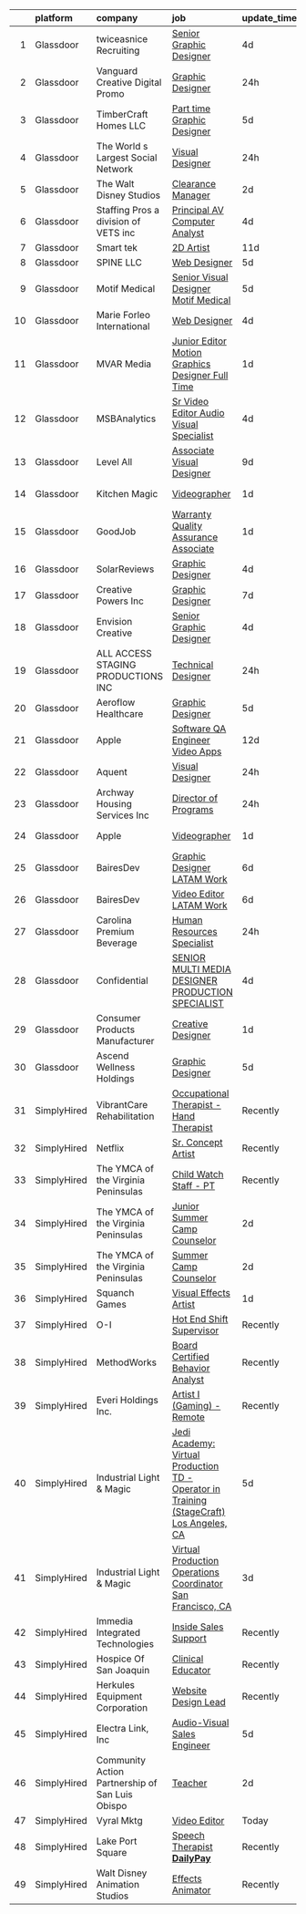 

|    | platform    | company                                         | job                                                                                                                                                                                                                                                                                                                                                                                                                                                                                                                                                                                                                                                                                                                                                                                                                                                                                                                                                                                                                                                                                                                                                                                                                                                                                                                                                 | update_time   | location                 |
|---:|:------------|:------------------------------------------------|:----------------------------------------------------------------------------------------------------------------------------------------------------------------------------------------------------------------------------------------------------------------------------------------------------------------------------------------------------------------------------------------------------------------------------------------------------------------------------------------------------------------------------------------------------------------------------------------------------------------------------------------------------------------------------------------------------------------------------------------------------------------------------------------------------------------------------------------------------------------------------------------------------------------------------------------------------------------------------------------------------------------------------------------------------------------------------------------------------------------------------------------------------------------------------------------------------------------------------------------------------------------------------------------------------------------------------------------------------|:--------------|:-------------------------|
|  1 | Glassdoor   | twiceasnice Recruiting                          | [Senior Graphic Designer](https://www.glassdoor.com/partner/jobListing.htm?pos=125&ao=1110586&s=58&guid=00000181421732d2be1e94587418f8df&src=GD_JOB_AD&t=SR&vt=w&ea=1&cs=1_81efac40&cb=1654671225957&jobListingId=1007916565957&cpc=009A9C8147DF705D&jrtk=3-0-1g511eco4r18q801-1g511ecojkuja800-6bc18bbc9528b7d2--6NYlbfkN0AIiLXtwtv0BDns9BiY4ItblantFozdL6jLmLxNvS8mvsFZuf83cfUM-OlJOT7dDkgApMn5JgmG1pjp8kAkVmwIjfSjQ9i_Mny5iAoIAJW-rsDzMShEmVoY-nHpntTi8D_pTj_JlxLNubpIqIKjtYx-ae-frJezuo7Ct15AwSJFX7upzIV0e5HAacsnr2OTefDf2BE5E8uDFtxjUdVamjdh1Xoia5YT99Wp5qp1o5ptnmb_Kg8WJfH_xCufFtxLSztmpVPIN33DSY5pffyzXepc6TwnuuLZOI8Mc11q-m4BTlBq7nWHT5__cTyiNRiXldW6E5lU0LoEhyw6iHe28_YCvTt_id75AvGArPgZyr228p0XP8W6guLbcpMTjAVly-8yNb7W7TqpPlDJR5dprSrUx1ld7L0ilhQ9sLa_2e8ffoex6omWJJ7XL0rKf5T2Juycpo0VuRGqql8tpsVmQXgbsSZ-r4jNANab-AQ-PKbjCF2ATsVHPNv2eBB_p87FoL2YutOdhdvQmpu8ZWK6A57pBlh9UadxFc4%3D)                                                                                                                                                                                                                                                                                                                                                                                                                                                    | 4d            | Atlanta, GA              |
|  2 | Glassdoor   | Vanguard Creative   Digital   Promo             | [Graphic Designer](https://www.glassdoor.com/partner/jobListing.htm?pos=121&ao=1110586&s=58&guid=00000181421732d2be1e94587418f8df&src=GD_JOB_AD&t=SR&vt=w&ea=1&cs=1_0dfcbf3c&cb=1654671225957&jobListingId=1007923424879&cpc=1120CD366D53BFD9&jrtk=3-0-1g511eco4r18q801-1g511ecojkuja800-17c493e8c70811e5--6NYlbfkN0DlF3nyphPfSKNrATvQG-rr4YnhM4x2_MlwiDVJE4HuZVjnfeHsDJjXxf3aOunleOIu6wS9U1xPXOSOL0mvNui05Cfe-HLWTBT6uZ-1jBAFq07uYK6Pkb-1gwcJXkC4heyhZP-fciLw_ZJYaF_HDO8V8J2e8DpKWw-wGtaVnN-0ID1inPKO1GNGJ6L1TxW2JbolDFe9RxXgR6BzBrQKly9w9GYym8DLmWKXXByLmJbEIRoIYSGI1JMjhfLUswKsppjf6fY9NLK9ykWXv69GKxodWsN5BL5isBXjI46Q-MQri_rjh-ZAuEKd-vBqXpLqbZXtpXuKYJE8IXoff1oBOcfO27T59GFskzkgWuw1jCcrjHJEzKJMmt26v8FT5FINJv64ahq_yZIIwF4qMm4OXZJQX9PT0TWOGxeUC6gNKBl-5GnBrsF6AeFFAXR1srW468RHCKUCAi3y83YImNw0X0zlqV8d67M0HTxYuPglv3QpJP584zu_544LdDPnGL2yw-CbA8W2KKRKsQ%3D%3D)                                                                                                                                                                                                                                                                                                                                                                                                                                                                             | 24h           | New York, NY             |
|  3 | Glassdoor   | TimberCraft Homes LLC                           | [Part time Graphic Designer](https://www.glassdoor.com/partner/jobListing.htm?pos=101&ao=1110586&s=58&guid=00000181421732d2be1e94587418f8df&src=GD_JOB_AD&t=SR&vt=w&ea=1&cs=1_5ee755f5&cb=1654671225954&jobListingId=1007913619952&cpc=A5952EFD17A85363&jrtk=3-0-1g511eco4r18q801-1g511ecojkuja800-19ff1ec777cb91e1--6NYlbfkN0BKgzQyzTF1Q9mOsR1amaS-juVGLjHt5Cdom-gEF9y-xeJJUKVdh3iJf-MUn9jLQn7bomKzTylScwQcqX3OGf4W8rdlHtEtJQWKkEru-mWAQKO3rZ2eWYpBxybqYvnGaDO52JowAU4_tVD9Dq_kamItrA0bLa_MapY4I8_ZCBpKDx5Ge8FJj7iYfuMF9uW-QlDmbipyEkgOcvqWCu83x9IUYSAI4aGkS8OKfji5rcW9Q-Iq4Y55hZAkAY0XStn2N7Cwuqmw4z72MHkO4ZruYdBN4YYmvRoPNUdweaScvQpxO8Uac2di2BtGYSFGCqcmd2UUIpBTwq1O0n-jcBlQrrSSS70u1HCqgfuX55lZoqk15PhLxerwnA4t9ILjjMPFylyIqj_Ypcjgq3HQ0ZYF-VxaAfKtoxjckSk8iYy9NV6py1cfmp0e3Re9y_9LGGIlqaaMQDPl7hM0WQBiZZJlkvPqHNhr4lM3QdpgfzLDbQwIS4S57B4nM9q4cznCBy9Dzjr6g2sGrgtnkg%3D%3D)                                                                                                                                                                                                                                                                                                                                                                                                                                                                   | 5d            | Oklahoma City, OK        |
|  4 | Glassdoor   | The World s Largest Social Network              | [Visual Designer](https://www.glassdoor.com/partner/jobListing.htm?pos=127&ao=1110586&s=58&guid=00000181421732d2be1e94587418f8df&src=GD_JOB_AD&t=SR&vt=w&ea=1&cs=1_f86a358c&cb=1654671225957&jobListingId=1007924957266&cpc=9C2286EA3771AAF6&jrtk=3-0-1g511eco4r18q801-1g511ecojkuja800-a40c9b6ad688a90a--6NYlbfkN0DSgjPPcnEdvoK3uuxfISLALE6pB1FR7YSHOr_tSg5_QGIhoz_2VqUepdcKLBLI_zSSVFw7-WLb8BgtCMGTpduqKZtRP4ty64rXR23XvDiRr0kbWguyJ6IH163iLNKwN4xVqkSj1_uZ_fn3w4pIlPlYA0270Pa84yqbxyYUH1OWmKadtdsNWjfNwmROWChqaAeS-LYREBxdSq94li55C2VdUQWQvC5YR9yCmek4QwCbXCr8v9AV0pXQFb0aSueAuY9ET5dPcuTgxADV9gIpvTE_DI0NEUDsPe068J2KQexv95B4-fcwbslLBsPqKOONSnf_xzBb7Guss3GROuVO6RNrStK4h8uKVePvtq3T4Qf2klcM0mvcsDVYaiHhCp43-HOXl993fM9_tsB9QNrQcNuiyu2CrZotsi7IZP-OzlbeSOK0hxdEkGUG6q3_jn-QDF-0Lg371v9OEcB0zxnfcfL3Qwymr_AXpIxbaeNSS4jbfFoN4ghPvm67hoWJ071hWG0At5Zy6yimMxSIpOY0LBvE521fqbvQ6ZVK0qmtP2RZ2DkCkH42sRyuYf9CWelIGOPLcd2xClzbT_usOPItzzagrs4LZXiZAQA%3D)                                                                                                                                                                                                                                                                                                                                                                                            | 24h           | New York, NY             |
|  5 | Glassdoor   | The Walt Disney Studios                         | [Clearance Manager](https://www.glassdoor.com/partner/jobListing.htm?pos=129&ao=1110586&s=58&guid=00000181421732d2be1e94587418f8df&src=GD_JOB_AD&t=SR&vt=w&cs=1_74aff9fb&cb=1654671225957&jobListingId=1007919230471&cpc=654405A9B1E0A9F5&jrtk=3-0-1g511eco4r18q801-1g511ecojkuja800-424431721632836d--6NYlbfkN0DAFTyt7pbDCC2JPO79CSdi1dIb81yjczP5qsKcZIxgiYm3-7g-689UEQatzShMJRVEYljqhWRKl3CsjGe_T26C1DdObauGmjFppl_g5eVizOKp0yaP0r-cv7_-asmEwfRvAjd35uZScInTFbKWF1yjQl3zuFq8nWXVJt6kZHfOJ1sk2c1D4xqGyFxKF4c69ExFcsA_Upv2lQsS6L5LDHN6GNg6CUFNvGULqEO2ASwdA1IDKgaCl4Ttip_lAwpV4B2lp6icifacvmWtLdAFzd-q6-AmZS0LEKgFyYufm3p7xoVGH9JCVhllGbdjv1pQjosVeYXg97TCsMrljALbdG_xSvT_LdjcbjoTHd0VH1yCeUx-TV-V2TitB--YzWtXv8Tp0JF8N9Zl4HZBWRhBFBzphC_WCCchwOgPAYAK5nfIe-lktdSsUtBj)                                                                                                                                                                                                                                                                                                                                                                                                                                                                                                                                                                             | 2d            | Burbank, CA              |
|  6 | Glassdoor   | Staffing Pros  a division of VETS inc           | [Principal AV Computer Analyst](https://www.glassdoor.com/partner/jobListing.htm?pos=108&ao=1110586&s=58&guid=00000181421732d2be1e94587418f8df&src=GD_JOB_AD&t=SR&vt=w&ea=1&cs=1_9273bf91&cb=1654671225955&jobListingId=1007915904293&cpc=EA19F5B90D514204&jrtk=3-0-1g511eco4r18q801-1g511ecojkuja800-2d84fdab54a43682--6NYlbfkN0BK9GXDcakwdiqmeo8o-2GvkYnmPkq7xevAHdeF_847qgEqLohpJSeRvl9MvSjvS5nwLpH4DBNLHnrq8E3yWaEYGkKzFgIlv2vSgyu03GpyiBIk_QuGWYpSqLPSjorrNcsG6C7BqeCRu7HZL1_d5Gewu-pIU6GWF1AJ3JM4UJbQ6-jqcNJCwaUZB-OJkzQiwHvtDOSzzmJxcfLXQH9gXRLEmoZwdwEtOJVdtPO7scyeQ9Cbno7lNUKz7AyhMfdN-7WTanqAFqV5vfhotbfsqovEwGtyMthB_AXb3_OUUebs3Nv-nvC0ucdjNJiDpiOIJ_9QnPTRZnuDFI23SO5P2OP1z7WabFuIV-L858dFDmKRxbe-AoACrzO66TPXOLQXHjFq5htgnoJIwBSwwYvUqS6F3u6jB0GJNuSmm8eFz8gGO6bVxDFbr2IIBTUsusLR9MVKjLZgp96Pv_9v0nDbAZynDE9lTWjZDB7UVIy0sZMz0yQwIvOi1tr4YgRYdUZ5jBF3VLfNLIim9A%3D%3D)                                                                                                                                                                                                                                                                                                                                                                                                                                                                | 4d            | Washington, DC           |
|  7 | Glassdoor   | Smart tek                                       | [2D Artist](https://www.glassdoor.com/partner/jobListing.htm?pos=120&ao=1110586&s=58&guid=00000181421732d2be1e94587418f8df&src=GD_JOB_AD&t=SR&vt=w&ea=1&cs=1_cccbc3cb&cb=1654671225956&jobListingId=1007898657002&cpc=14D5209370AEC984&jrtk=3-0-1g511eco4r18q801-1g511ecojkuja800-a91642d6d0390945--6NYlbfkN0DP7N_JgDagYY8-Mk0WwzF0Q0gIEsWRfzc2JbQn8QKLxI5WINWVnLWau4r_adrYk_1iygLoHHR6EgNpyowVhjv6oYJWAZTJUj6LVP3HI4YNWLK-mr7phe6wQrl4TArT3Y9kGPKnB7ZbBipykzRT0U-bkqcixq2soOXMeIQY18aPNNk_tc_H3KXqRv6OwkQ3UvquHi2TWCNzgkqXYtawlq7GNn9KnL0HNr_BFdMNkAY2Fla7gjrzUBorGMuOJif7r7ZYIfWd5mk0s9VQ19Wea-gdt6lNfgkr3UuHUKwuZWUZdBH4r5T2_Mw37gyBEUHHdJWZYw5G7nfPpjtcnhGWFV7HKrWX9n1RmgfkXnR75uYahbnTUyp3M0424efXHjPcv0x4hkHOcczfpxaSrZUttz0GGKwCoqwvi7ZqXSpEaX98l6qQOfHTpFCtz54_JHOcwliIKjxj0bcs3C__BBbI-2npo9J8vJUtxJyq8tndEvZP5wn7_R9eCob6C3jFJAdkm5Y%3D)                                                                                                                                                                                                                                                                                                                                                                                                                                                                                                  | 11d           | Duluth, GA               |
|  8 | Glassdoor   | SPINE LLC                                       | [Web Designer](https://www.glassdoor.com/partner/jobListing.htm?pos=119&ao=1110586&s=58&guid=00000181421732d2be1e94587418f8df&src=GD_JOB_AD&t=SR&vt=w&ea=1&cs=1_bc7e2fc2&cb=1654671225956&jobListingId=1007913932930&cpc=F4EED0218A761C36&jrtk=3-0-1g511eco4r18q801-1g511ecojkuja800-726480fc634ca178--6NYlbfkN0CaFjWhYOBUzKXjXy80xLioPxBPNPVPbWIZ4yjjB1GzYVBjyREL5rwQxeScjEu1loXQYiDS1jUAXLBZsf1MGD6D1rn55t6c--aDuV3WV_exb1ab8TDn-OKce6FFkaMEM4cLqLqPJpqNpmKU1mqlKUYXM81BwPFCtzDv7MxI-fL4WFGL1prXlGhASrdAVYziXqIpxhiHWWAGg690NgqjO1BZIRBVBxo81l1wmJ2TKlpIldDuha45jJdLBd03DDTVojmtUEip0aSerJEHwzyDGi4Ij9-GcZOsftrAwjHQDTF6ODof3HwKCf_p1Gk4m3dA6exurBaWvsvXkKIIMBAMxXjXmNuUElQYqpLC6TTeN98JM6smHIal1WA35tpibj_l9x2JKmgjvf302HtUILgUJz5yItn69u1saBMFGHGOXXbTMmT7BeZdkYxhFOKSVWDW_Sn6YDllmePKKr8Xjx-EJ9ws-0VISa0SqMmhFtqZkxE16w%3D%3D)                                                                                                                                                                                                                                                                                                                                                                                                                                                                                                                 | 5d            | Remote                   |
|  9 | Glassdoor   | Motif Medical                                   | [Senior Visual Designer   Motif Medical](https://www.glassdoor.com/partner/jobListing.htm?pos=105&ao=1110586&s=58&guid=00000181421732d2be1e94587418f8df&src=GD_JOB_AD&t=SR&vt=w&ea=1&cs=1_66e9c461&cb=1654671225955&jobListingId=1007913880227&cpc=496C5EE6B32F83EE&jrtk=3-0-1g511eco4r18q801-1g511ecojkuja800-59144bfb42a1ffd4--6NYlbfkN0BZhyM__g-MJpR_k2NRwi4kLvT2eM2Ld3-Ltk3-h7qf5HdkFETVgTrfvWgcggUxq8DCFHAm5tBn5Dxcl6e3t7y3Qtqg_6tH6umGNA_J0BTz911dRN7Tpc-cenVnASCl2Q5R59ek0UCie1dTPy9KYmbtZa_hQFIy8wfu_dOXnAK-Pa_zZsrfVzvKY57K-xpwhwYB9ZbskkTYJfVCNgbNMAefcrucTOBKq3RwwYQNlGG3eDwgjfd080PXVGTD5m6EAYm3zqOXIaDfNLb27KLrijfN-f8fQafsbG7Zw-pT2IncwVjBS4Tc6ohU8tBxg39RgpHELlH3rol14cQBv2Ww9zaNUiEofLvZTRrTIGAs9ybygO_jbSmIGsWi0KYfRJb4nASzB4thhx-dDoce2z4tfpMb_761lnQpFwXXTQIJ9izceCzggMFdOTbnu6hLXgegWr3s2buNe0-nq9Pv1dfTyDALUjYRVZUtBb46wDwsXqMNfhFqXj3O7t7EddKOLeSr-W-EQyYsZgs1jIPkhLYrE7iW5xcpbTQJ5igVl4ZtrdBJnA1OzcS9vdR0)                                                                                                                                                                                                                                                                                                                                                                                                                   | 5d            | Asheville, NC            |
| 10 | Glassdoor   | Marie Forleo International                      | [Web Designer](https://www.glassdoor.com/partner/jobListing.htm?pos=112&ao=1110586&s=58&guid=00000181421732d2be1e94587418f8df&src=GD_JOB_AD&t=SR&vt=w&ea=1&cs=1_e1843974&cb=1654671225955&jobListingId=1007916283261&cpc=47CFDC01B3F81FAC&jrtk=3-0-1g511eco4r18q801-1g511ecojkuja800-a431f5d2a1b7c4ee--6NYlbfkN0AqZDkx-m1zqulF81xMSZcJTWFEThc8jDvNB3qzXnif1ITyr8PUL2rKgSPydsmG3JHC7xTA-C2Hg35JU9U2-Tf2ZItmI1rjEE0l3dXMQOAAdOvdES74SB6ji38gii_DUZ_fZ-inw0KZDjw5n9Nn-mG6P7FSJ2ikH0SadDT-0lHciMu_PsRCBgTsGXdlsK1MlwHw4ekjDiMqbjfMifXYaK3CcupfTEQUlcUwcXyjSbRUrE6BInsbu0CzCFfTJ76P_a3TiGoa6Rp8beE-kGbAk7LjPlHemFEWAhet8k3C5HTlW370y9GmbYYMxe-E2PMNp4GMcvYcqluRxfkFjFWSaSjknEFkIMkfY_MS7V-vteAqWX1Otmd8nyxSgA91qhzrmmYmG0l2GACYNpXdIm0NdRkVVM1a4ALgp8O9QZaYSXcmuJS7VLSULlpA_vbiBTGYwLPRhdJDz30RvHYBzKk0k3d5Uv4vfVF0NjWZ8iZa__jfxjg-pnMuFLSO)                                                                                                                                                                                                                                                                                                                                                                                                                                                                                                             | 4d            | Remote                   |
| 11 | Glassdoor   | MVAR Media                                      | [Junior Editor Motion Graphics Designer  Full Time ](https://www.glassdoor.com/partner/jobListing.htm?pos=103&ao=1110586&s=58&guid=00000181421732d2be1e94587418f8df&src=GD_JOB_AD&t=SR&vt=w&ea=1&cs=1_7be8d187&cb=1654671225958&jobListingId=1007920709983&cpc=9214EBE9D90A538C&jrtk=3-0-1g511eco4r18q801-1g511ecojkuja800-94afcaee5752e65d--6NYlbfkN0DdNONLqhA8z6QrX6vw37qu8cGScUjPKwqVQr3YAsb4-1kF9zPio8EJhw9oPIyj1gNVtcJvLBTPuqm-DZjS7lwU-Tw1HXxH8BtZfEsb_z2igyIQ0PiURTAjYsoUuIvPwxw_wT6cK-5H6_o_x_47q-nZsGNWSZQrJcvRXSBO7xXcvAN-sEi_jS2_sjMFhVL_TQgqFpjkjBYBAX0ZptyKaGKNyTLvG1NZtwNvgvNP2k1sisEMp395Q0D4pJ0DMtbayeOzmnEXBnGomi1Y2BasuL1sbmUEE4tiYWVaRACIakUyr-m6UMbeHAZHXH-dtnx2836foeKT2BSsRlbOVMGejn6YbiZ9sUeV7AkJNAuPE9gps_I9MCVl3N-BJdwZizhtFKI9Wwz9h0p4H_Pz7rzsEROlDF5zmqjAng_oA7TLscpAbAqIHGVEzIZ5_22cX1cLjBqKlsRYfmKT6_od8KHhyM96N5LtKHO2hChftJkTxrM5Xp6QF-XEoMe6KPNqvTEP9j79o-OXrvW5Jg%3D%3D)                                                                                                                                                                                                                                                                                                                                                                                                                                           | 1d            | Alexandria, VA           |
| 12 | Glassdoor   | MSBAnalytics                                    | [Sr Video Editor   Audio Visual Specialist](https://www.glassdoor.com/partner/jobListing.htm?pos=116&ao=1110586&s=58&guid=00000181421732d2be1e94587418f8df&src=GD_JOB_AD&t=SR&vt=w&ea=1&cs=1_16039b00&cb=1654671225956&jobListingId=1007916089466&cpc=7AD1D84939BBEEF3&jrtk=3-0-1g511eco4r18q801-1g511ecojkuja800-db9c9eb27eaaf1db--6NYlbfkN0Cd8Y3g-lmr_XbmurO6t6UH8aWBipBkUXxLMAr2sB-xLYjPkrXSQZwBOsAohrKF2-xX8oUZd3fLHv9n7qTN1sYx0GX8GfYE5Yz2M66gHvO3_RzgwNnokvK25K-NILhc9Lvhoci3dKUlxZq6dblrWj7vlIBMhWHZqbsJHuhf4y9bT7v1J2l52dxHw04C43c-S8HIHBn8laR35bFDLMIHDg7P2OsQDGvEPzuNyNG6foi5SYxNZCv-yTI4C28BlHY_sKDjYRoK98gJdmDabGGIV9Y-8Rf-kXnCrSm4hBiVI79oATnZLYMOxToGntcX-_VRzq8EEvUf51-QCsrSQTywCK2xF6f5eVIYN1-n8sDg1siZxr_ee-eos7BnQlvayf-f_BQdq_hOWKPO069DY2QxOPvgDROaSl5jqcCKN2p-2GH329dO_uUvokBZn9L9UzWUmlEdbb9InO0xtj4uH8faqbqm6IWBXUDtoRmNFdQuR_Gr7tYZkZdfVWKSJY1zHBX0y5scwU8yKZu7ftnqt0fwkfke)                                                                                                                                                                                                                                                                                                                                                                                                                                                | 4d            | Washington, DC           |
| 13 | Glassdoor   | Level All                                       | [Associate Visual Designer](https://www.glassdoor.com/partner/jobListing.htm?pos=111&ao=1110586&s=58&guid=00000181421732d2be1e94587418f8df&src=GD_JOB_AD&t=SR&vt=w&cs=1_a16b9063&cb=1654671225955&jobListingId=1007901804440&cpc=AF02A54CD0F60729&jrtk=3-0-1g511eco4r18q801-1g511ecojkuja800-624adba811050515--6NYlbfkN0CgBgcxuOwrlzWFp0xvOgllyDb1Hw7UsKEX_IsXppgvM45FUqvDc36zKvNsGjws-2g1kKo9pMTIURXbdSCGpjqaGLZRu-lf2fHVHODx_34wbLPsjQAuIEaMwwqmU6TEKyMWu0hXsOQ_SyjefDAzfETugE_LN0y3p8cSMi8MBB8bgrnNZID97D16B8rTXIdRAn-wrpGCMt6Hu6A58ZP8lAo9op1LgsPz34b3P4mcpWMFCt1gMry64t1KZ7vVFEYkLiwdZ3YD1umsAN0dUFKup5dseucsVD9Lhwctt-gXjRJ1CG6YWl-YKkohMqsUh1sJDFbinrdwCWMwG6lPTkGcUUYsuzRldS9SxW0AzJenDx76FLQAhBT2lpZ7DbKnKwRd3r7PsYcXYS4b5gne5W5W6dOzJy6LYglJjqqmXR3_mHJdwmgykAxCVUnF0azSkfcnQxIMuR9ttNIsjRJmAJdxBFHXUL7v2EgQH3pdjFb0cl5x4V9iqlJ6g_07-r2AB9_FsZbe5X2qOoEL6479INc5XvIJ)                                                                                                                                                                                                                                                                                                                                                                                                                                                                     | 9d            | New York, NY             |
| 14 | Glassdoor   | Kitchen Magic                                   | [Videographer](https://www.glassdoor.com/partner/jobListing.htm?pos=110&ao=1110586&s=58&guid=00000181421732d2be1e94587418f8df&src=GD_JOB_AD&t=SR&vt=w&cs=1_814fb5df&cb=1654671225955&jobListingId=1007921386867&cpc=7F925F5888094D6A&jrtk=3-0-1g511eco4r18q801-1g511ecojkuja800-4a870a8254260489--6NYlbfkN0DdGVrrqTHcOLv5HRRnkNEJ0nB6_EHBIfQYiU_-7nmIdC5MlCG-h4dDn8YUp-giX0TrdnEfbDrn3VyqzfWGYIhbESYeb4eOVh7UFNNrNOMJc_fcE0iFDbdQlKpZEW0hOxY-rjJ8FMaHiihKRjKNfjO7YOVg_dZeZU6xmHErZpYLLs5N56M6ZR7N8jgVQhWdCOrbwiYh9dzx7ssvsNU2OL9NS4IA9B9IjadifqIMisqpwxpgr1TbCogbgPxBOB0Ye3HD-ZalToV0Rtt7XYYWmnSDxUHTLGjXCqX5nrBr8owbvw3ZBap_iabl4iyH_53N6X4CglS2h7k-oNvbSyVrZ9vOHRFsx2iuseVjdvuTbfYWfQl6U_yFwZCLt7y4pbVvHBDiQV_cSInlUtOpzd-hlX6zjkaE-60hK4OaLhm_fBWGLjiSiBZ3jZ3-3PvKMwl2q0ccVJlhn1KbAOLOm4T_c715NjiTQysySzq-CHL8ECsrxw%3D%3D)                                                                                                                                                                                                                                                                                                                                                                                                                                                                                                                      | 1d            | Nazareth, PA             |
| 15 | Glassdoor   | GoodJob                                         | [Warranty   Quality Assurance Associate](https://www.glassdoor.com/partner/jobListing.htm?pos=123&ao=1110586&s=58&guid=00000181421732d2be1e94587418f8df&src=GD_JOB_AD&t=SR&vt=w&ea=1&cs=1_8aeb984a&cb=1654671225957&jobListingId=1007920498911&cpc=6FC5BA77C9A4CD78&jrtk=3-0-1g511eco4r18q801-1g511ecojkuja800-14e1479df9889a9f--6NYlbfkN0DSweWGb9B3T6mOlq5PEF6lc2kMEw1h7OKxnv016vPkTkEX0uPS3C6C1zbQNrLGxXPPdJOH002BT8RVeTynNb2fQV0mM9UZocxTPfH6-oXlhrJ6j2G1HJVFrkfZ9ClVDk5751dT_IwVYDCGhpeYykOBb9KlGgPzJ8YCcOFC-bksHlIGst4kjBd1dbf60ur3n9G6ngJTu5QrRjHh_IaY45fI6l8_tyyYSEvFtc9TExZrtYEha2p-gCyVDRGtUG9oGxE1nQ1QGyrdsv5G5aCA13ViUYh8aqsx68eG1O1fbJHFQINklBCGF5wag2k3cgiWvmzmY-v0aTVsyWl96GZQRFlmLq2DuMnqG4XnQwSyEWwfi_RObHSMTQa9zqTU37N8Q_u1uUCmcZaeLJ1iW6-qNFoycosIGI8PRF0gHVZaVBTQmPlLyD2zKqbte5mFuxg9O3fK1l_6Pc8TTT-yM9XNuy92DMRATr0Cqh3g_JQYLBX1gGPpIuiGPFb5_EbKclPnwNHM2WZcMd7Qcee1xzJq9JJ1)                                                                                                                                                                                                                                                                                                                                                                                                                                                   | 1d            | Birmingham, AL           |
| 16 | Glassdoor   | SolarReviews                                    | [Graphic Designer](https://www.glassdoor.com/partner/jobListing.htm?pos=109&ao=1110586&s=58&guid=00000181421732d2be1e94587418f8df&src=GD_JOB_AD&t=SR&vt=w&ea=1&cs=1_1e753ead&cb=1654671225955&jobListingId=1007916022767&cpc=F7A2269C793D5877&jrtk=3-0-1g511eco4r18q801-1g511ecojkuja800-35effa83c1b04b45--6NYlbfkN0Cl5EkcnNUgaa9wFpZ0kwgW0tbGD9CK2ONfLQYOXjTpmBg2jJtRGBzNT5znIDD_TJAWpRVe_WHrg-4K_urKBY2g9gKoqWLxD4rO6tYoObpPUEykSdck-FmkOUJmMUUaGM5P757XmMoR0hadGb9Gd8Rn32zL-FtB4O21EZVpvqxgPC_ePsmjo7msVip2L_OJue8a9HuXmBYG-9QuKGlyAR1fyMDMosP4LLP7wmJ1YWJ393htECCmgvObK34RCP-Mcsho995XP_Lb350c8nwdSoI_bB0n2sSpxZih_8Lcz3YFSzl7GxjzJqDfqX_g3bUangW5Ow6VoE7wQwcu5hlPa-EMlJ_JHfSLKtSKfYU4ovBCgy0hIsd-xdz8XLVsONkqm9tSJGW9waTQkwTh4B81GAeOqP8TyGx6_jMwZwFuEM7nNDJsD4JZ4ZNi1rgRQ1PU70ACfoXbhjhwCs_1t4EbdplUdqAlYu7Uw8ZYx1OYGDJZa6KuvAVouzsg)                                                                                                                                                                                                                                                                                                                                                                                                                                                                                                         | 4d            | Eatontown, NJ            |
| 17 | Glassdoor   | Creative Powers  Inc                            | [Graphic Designer](https://www.glassdoor.com/partner/jobListing.htm?pos=115&ao=1110586&s=58&guid=00000181421732d2be1e94587418f8df&src=GD_JOB_AD&t=SR&vt=w&ea=1&cs=1_7bfb830e&cb=1654671225956&jobListingId=1007905391283&cpc=01657B10174A43CF&jrtk=3-0-1g511eco4r18q801-1g511ecojkuja800-ba70ebf6dfcbfd06--6NYlbfkN0DZ6VrpkswEm3tf_dGCKfdgnPhLVWxXFn-LUmfvuvCcjBTCsYk2frmrt5lu-Kyw3Ped66cOZNyIZIy8ZSK0h4YlnKZnqGP98OzGQAfDIpgLBiwepUlr6F6Kexh-nljJNyKrdBCECAcpPPh5NxUxUPAR7_R0AKfAe7jncLqEVf2w1W7MFdvL7XIjK1_y5CDd0wiD1XHyDjai-ba8A8PccHVUUBzZkk23hEMVqIYEY_7vYrdVuz6pHuxrQJGqCQzHvlC8k-xZySzUCFjZEKbvYwJJt5oCBJs8HvWQTcDgSK8zYipO-TU0-z1q46gqf6bu29hlvaXGNoB2NPuBsOyu09ktsvzz7YewvuCUnMDh8WOoxJI0_QgOKQ01Z08E7AYyL3Fatd2QUk6v2j1CUIROY0U1sSzorcfPVuBcqgdAS-QBeM0nvizOboBYOCYttDIlxmmuwDyU6e0RkJocfJHbqDxPRoe-SwkDNkB1H5o18pqaXvWVjkEEDCqg)                                                                                                                                                                                                                                                                                                                                                                                                                                                                                                         | 7d            | Glenview, IL             |
| 18 | Glassdoor   | Envision Creative                               | [Senior Graphic Designer](https://www.glassdoor.com/partner/jobListing.htm?pos=104&ao=1110586&s=58&guid=00000181421732d2be1e94587418f8df&src=GD_JOB_AD&t=SR&vt=w&ea=1&cs=1_ea51168d&cb=1654671225954&jobListingId=1007916389518&cpc=C6B4EF5A80B9F897&jrtk=3-0-1g511eco4r18q801-1g511ecojkuja800-17da79782afb7a32--6NYlbfkN0AONdcAzbAvrtbP0IdN-rPgfI4vBVKh6KBOxqjheawOuzZP-VTiXuHAVwqYMOflijKvpHptRHPknfP-VolTeolTF573wb68MYhMUHGoj6MPcDpZiCSzQRtQeacADb-fKdsohtWKiTJcVbsZnJ9oDOOZN9Oje9_toK_PM7ZLFd_h0KxdqyDzz2w41eMMJIw5vmCxZkRirqHcuAJ9UjxaCA1h6VAeCDPHQOxFABVjUdptABex-CrBnmatXvSe4MPDxUxrbnGTEuF1QHh4w8kqcllXnYLb9U7yc45OkuNeoJ4lzdAk8tvlhsM1BkpHk42aksuMyvtSsOInk94KribGHXdrJ1CKxKfmrQLSqm-faYTcbVdQ0TJXd4nglET7aQJLttCH_kZq6bj3WdjbK8oBWdYaySpDxMDclSXm1SwW-Pq_wFUbAbmjo1HmfqMzhw_BJVKWp51xonuCEBDkhGTi9h2I-wedfDgjD4QCP0-gOQ3OGYqMNLrFU0jAkwfi1obYMHhJQ36E1R3GHw%3D%3D)                                                                                                                                                                                                                                                                                                                                                                                                                                                                      | 4d            | Austin, TX               |
| 19 | Glassdoor   | ALL ACCESS STAGING   PRODUCTIONS INC            | [Technical Designer](https://www.glassdoor.com/partner/jobListing.htm?pos=114&ao=1110586&s=58&guid=00000181421732d2be1e94587418f8df&src=GD_JOB_AD&t=SR&vt=w&ea=1&cs=1_48ebe818&cb=1654671225956&jobListingId=1007923845248&cpc=1CBFC3E34E2A31FF&jrtk=3-0-1g511eco4r18q801-1g511ecojkuja800-c15cd2ab2cf42f39--6NYlbfkN0B8i-Q52tLLmhJFBw0xp-Z8vrWSenSoSKMgZAUScF2QFMuNvwogUOAVnXVk6x4Yex56awKX8LwH87a6mlxw6hgK1cl_DIuWwPAeL8w3s6-YyhL7mohcwaTOZN3roZnGqcEn_QBQbDMl490bv-RE1Z0h1A0kFAWOdR2Ec0ax8jhN1B82yblsnwg8lvrW_0xbk8GaAP_-QXud-Gnrpr44Y3Y39V_VND3AeU28oqpb-udCsdq5cXpKPKe7RQnJevcz9HdkcLXWV743e6KCIlztMePf-YZsv3rZZqrywlBn987YneqpdeGsphWpTp4s3kl_rpikJVQEXJYOrEQzMfQA8U7UXfLtlxumG9Bto0jZ_9igQPkmr9zr9mofA7ELTUDB0JxnnP74pLDyVOVy0A73nfc3lw9tN4BLCfHL9QujdniyQtAiHr0qoNMun7Hi95BDfihND12wFEMs37YA8yPs2aWwAq9qWVtfjbIiwuu8xEAfCK7jv1D7TIin7KyakWgjsDIy7wa3OxZSTK5fU54s7hp9)                                                                                                                                                                                                                                                                                                                                                                                                                                                                       | 24h           | Torrance, CA             |
| 20 | Glassdoor   | Aeroflow Healthcare                             | [Graphic Designer](https://www.glassdoor.com/partner/jobListing.htm?pos=126&ao=1110586&s=58&guid=00000181421732d2be1e94587418f8df&src=GD_JOB_AD&t=SR&vt=w&ea=1&cs=1_01fc1d1c&cb=1654671225957&jobListingId=1007913890997&cpc=FD1C1DA32C38CFA7&jrtk=3-0-1g511eco4r18q801-1g511ecojkuja800-0015535e102e7e4d--6NYlbfkN0BZhyM__g-MJpR_k2NRwi4kLvT2eM2Ld3-Ltk3-h7qf5HdkFETVgTrfF98nq_4k8OKWz8ZyTgwUGg14Hr8Qb2Vk6cLJLful5ey1DFMRnJHb9AM7BZy0nDevP6M4aExnZeh-bwTLueLEh5lCWDrEL_rA7ypJO_gc6cfbQ5MRO6ymTfqaqk8_XkmTjGvfT7Vy4X-FN9c5e2k_gH4QtzHdlbFgA7pdn4K-_-0UTuekBIbkdvXLo90fiOHbdKAnvApOsdpEjVz0OOmyAWgHiTAt4lxACXnapSHrpzsTpUDLesXeemQkGKm0HnvckS4fPucFiY69bf9cv3k6N6on24zAGjV9HKeectOFDBkbz9ujXvVdyS14_y3uD9wNmdYuKxSTaWBvRYAJGtijE74Rm8XodyrqMjuQPo0Fnv46hlkS94Enem34tXws91JAa4msk8n3K9sjRX9igSpCzGRAYvZm-FZTPGfSKhpB02d2UwFHaPv75v-3TFkgZHbEOR4vXJBMlMg%3D)                                                                                                                                                                                                                                                                                                                                                                                                                                                                                           | 5d            | Asheville, NC            |
| 21 | Glassdoor   | Apple                                           | [Software QA Engineer   Video Apps](https://www.glassdoor.com/partner/jobListing.htm?pos=128&ao=1110586&s=58&guid=00000181421732d2be1e94587418f8df&src=GD_JOB_AD&t=SR&vt=w&cs=1_5efca620&cb=1654671225957&jobListingId=1007894255158&cpc=AC285F3A3ECA6BB0&jrtk=3-0-1g511eco4r18q801-1g511ecojkuja800-959f829bf351a3bf--6NYlbfkN0BvKrLyj5gPmtZO9T8euul8TCxuuKNOtzRJOomxnwSEodTz2Bc-sPZl29JElYHfcoT3xdR6HxbsqIdkq3HChIoCMCrQ6NvNe5VEFahjpW9DiuEZKsrhHRyt4TKZNCEGu7DmkfVnL3vMHYckR1szDbVRCj_XGPNCYXbzRbX-sWu_hcK9QlAb74N5G6S3DtZ5kyaVV2ODygAbiU49d3FC9WKCDS6J5lqfhf1RlP56Db2ihG1yy1nlqvo4T-wtwQdsTEhPHSVrCmCo-ZLn9YLPMhGoANmeM6PYT55Yv4-kKI6ZXFQzuieGDZ8igDqjxdBEvFqBVMow83VE4Qp7_WG464fUgsUV2ZxG6JlxTni2IcMpw-YbTlHTwl0zBQB63AkycggytUyz-jtM2RqBU9jkGm8LHtHRpw5hxIvopY_q6fB9H2EIZImMvMW7e08ASSJSb0on9MHFU08jXssTt1LLt6c4wlgAWpDsFuhICEzoeyNWHYdCudQJuJF7qxBJgDQMe6YuZEE6uJ8T4EgWHP9bjFI54aCazpqqIAqPitFzrmfBTrzzSOpYJZAXK3hO8G0h8Xrt3yRp--0ErEMTiw2M4gZhhWX4x5_zsKR3VhtU5xIP3482ad_5C0kTuNAE94F5uzaCdk5PCqmxjILqCtsvdcn1aY2pYdQOWOeW8flg9rPOYq1Gv0KeZM9LW7IkMz4k7PZJc7daAh2GbLnJFyYcZ9fLkntuQuncW7su0Dthv9pWQrDGoM2eY1Q2JBZ9r-YZawmL53PHCK3RvH2DV_YAdO00bnnSwHpWgpGplEAkoY5Z2Ar-hAdT9Gm4PNch85d1oMRsoQXf9p_sFkAc8OrBqA83WUs4t5-L8blR2RfdnZ9Th1PxHHA_1QZG8rwy9V6gi93XqcbsV56fsHvNoe_U-tD7Lxeq2TEHgIZd6kRH5otjUb5CYrWToi0UFuyuUmtFZhoFHHRVlBAdHQ%3D%3D) | 12d           | Culver City, CA          |
| 22 | Glassdoor   | Aquent                                          | [Visual Designer ](https://www.glassdoor.com/partner/jobListing.htm?pos=130&ao=1110586&s=58&guid=00000181421732d2be1e94587418f8df&src=GD_JOB_AD&t=SR&vt=w&cs=1_b05d24db&cb=1654671225957&jobListingId=1007924481148&cpc=0C139D4CAD5A6DB2&jrtk=3-0-1g511eco4r18q801-1g511ecojkuja800-f762ef61aa8c0906--6NYlbfkN0DMrcEu7yrtATojKJA7cEzGQ3FdRGWLh0CZQInL4ECGI9gD0Wolx9R2v-Aex0-GK05DgAmYzd4hLkZ191FA72E_64OsxElzfqq_cDTDJCAik2nwTxOoWErkvBF6-fFuaaCy9hR3rPJFxp52iWkUerycA72sz1G47jpnQELG9HCC-mvJ0tDncDS_YHfBWizeUisIprvNelgbkHg7r2wx86rQYUwNabrxXPG7K6lCDFM3AMhbupx4KHzIR7YAv5iL01v3dT4FkG68tdovZmQ499v2R7CMVDEoZJU8u1zne5n3rlLSpqNO_Va_o3eXtSE1H4mSzp6C-LQ29rSADCpKauVP8JTCDt-gig3CWCCLwir_yElEGLE6RDgHPO5woQcJ0H_5hiAADqhNbjLKc1rBeJhXAGZMhbp5t9Fi1Ofv1_ajbpYMa0BwQyVWIl9K55JDxhpY4tvR1BYKFA%3D%3D)                                                                                                                                                                                                                                                                                                                                                                                                                                                                                                                                                  | 24h           | Seattle, WA              |
| 23 | Glassdoor   | Archway Housing   Services  Inc                 | [Director of Programs](https://www.glassdoor.com/partner/jobListing.htm?pos=122&ao=1110586&s=58&guid=00000181421732d2be1e94587418f8df&src=GD_JOB_AD&t=SR&vt=w&ea=1&cs=1_21c83ece&cb=1654671225957&jobListingId=1007924138577&cpc=BAB9AA3F436D8911&jrtk=3-0-1g511eco4r18q801-1g511ecojkuja800-7b9547fc884df9c1--6NYlbfkN0As4jd5aSKiW_uIisjgg29AJq4kDcBvocvbMwgV2qt84RZnmGr_1l1iBSOC78XtD-j_H1r0zrrwSYeLBg15xd0jl-e3YhQiBNipeVCLJ8_F6J40jytEuFvAtlZFulrFRY0UuoChChXYBYiWjVB4gmahzw1NpkpqLnE70xOWEFmTgmsgaxC1Dc3D7WURmcrc_qKwg5LenPsFKCBjvFEK466Z3hO8BGsjs9AFmqDY1Ch0GG9RwJwGbp1nyZYaPiPcrtvHaahHP_-mJasPhMxkNNu5HCMY6bP2958RlJnQtNsvfs7pTdkaHn1hNIgiNbG_nEmUHZbsalIvFhXwneON-TJBn6j0hsmvR471gkvEEAuH1s9fmb93LNbzrr76DVrhoyn--vJgB6nGLovYGUKSn2GxWKEB21wWDQAEKg2kTnu-rDYWkP2r1Rp9UfzM0KnxTvmXnO6YoGZJtMXzhVkFsqxzs-2Fqlerr91OY0gXFtKD4ksOEgwVwgAZdGShTyeRZo0OkF8xQgzEqw%3D%3D)                                                                                                                                                                                                                                                                                                                                                                                                                                                                         | 24h           | Denver, CO               |
| 24 | Glassdoor   | Apple                                           | [Videographer](https://www.glassdoor.com/partner/jobListing.htm?pos=107&ao=1110586&s=58&guid=00000181421732d2be1e94587418f8df&src=GD_JOB_AD&t=SR&vt=w&cs=1_a43c798d&cb=1654671225954&jobListingId=1007920183659&cpc=F41FEAB56D215062&jrtk=3-0-1g511eco4r18q801-1g511ecojkuja800-19c90814ecfd856d--6NYlbfkN0BvKrLyj5gPmtZO9T8euul8TCxuuKNOtzRJOomxnwSEodTz2Bc-sPZlO_uSwsktAeitMLFUyj1PTVvln_XguSHbErYkmjzIUDvc3qNJY_R3FqL7isdQdycJnGUtuc9yxbhrJ2go_2AXTVbZ1_xhp54Ew-N4Bn8Hl6nReqipotYycNu8z7f5LBlqgg6nuOhFQt_KDmiKb0gS_pn5AAyNimuQgxbWTbyK9AcdSr1uOaeFdELzQMoffw2Lp-XJq08TbN9dRLr6Ycr11PslEZywndQdE9Im77WHgTFi3rKN5P79jkqC_wp_8ZdF2a1vQbBnD3zsseuvkNx43TUAeMN_7GGH_Hfq0nFgxUM6IVMPtKr29417CXXJEvoGYWv-C3kmH-iGvBCHZbju9CawS9J9intaI0SFmt3w3v0u0Tb2TTh1kZdenj126hRw6aIyT0e5GLWEodg_aRLtOpidoAHymTyqrhySJHRCl-X1UpSiOhVr-GN4t8vQByrM2JjuL2brGUV9iOoIDyrYfhFaR0cUeikkeEsTSxVRa-t2ZVyI_pSJdcNEhxfuiL969SOCX_ilk5QfVE7jJ01KdipfTmzJuBQT8XOD1ek2JI053S-LW0TyqPeRLw2ykzR9WUI02XBu3qd-7vuA4A05_frU1Rsvq1VwlFDiUaRP0k5zgUa4_AOZBptYSf7peqpBmZhuh2p1Wzd-PRf-lTb9JHiW8gRfS6Kd4xdlGEEubvfzsQvsbasTHZufvWejiDVvlkZTueG2_CNzw7tthbOJGNl8KwPCj7uad1gqI0RSXua43NaqXxY429h6DWMSnLqp48tvaRHdwv1uE-tBT6Cn8paBZ1LcWoZTzYQzpsIYuSfoqivoef7-g4RPmKKyKrZLQepEOEaHeY3d-5VUoL1a-d--RpPIl4gUXjjzi2Sc9cOPAQR_5rOyFC_fAkLBd8sD)                                                  | 1d            | Cupertino, CA            |
| 25 | Glassdoor   | BairesDev                                       | [Graphic Designer  LATAM  Work](https://www.glassdoor.com/partner/jobListing.htm?pos=106&ao=1110586&s=58&guid=00000181421732d2be1e94587418f8df&src=GD_JOB_AD&t=SR&vt=w&cs=1_e182f60f&cb=1654671225954&jobListingId=1007909606870&cpc=AC285F3A3ECA6BB0&jrtk=3-0-1g511eco4r18q801-1g511ecojkuja800-6e824d0ec6b315c5--6NYlbfkN0BfEGkshao4EhrCCf7LYqKO8VNtf9vkQrewuI3DmTR_-FNjQOZq6FDCm1wcPTrdsPdLSKzVEygOApq72fsDkHD1JO8qXoNlZRCjiiEmgaHs8VQHP8mjQ_IyqmJcAZTGiB5MTfkrLXwDdQklgouhZigDHk4Ewi9YYAF00Cnzsk3jTPa3i4FPVrE2ICq-ND5jdeD6VOz9fsOC_7KTGURzmDW1jQu5uaTy0CAYvaV1zmHh7w6uSGoFaHw5MQPvxc8SiaFFQxXlSFOB38lhMzC9Wct-Ls8VZEmuPRyNYrC5eRL32PJbfCk10KgAxXYJzMySK196SnDy127TxI9cC7rempNVzaB0j90WfFZMSKS7yR3m1wlp6ztQuhEx0CP_IVCLT5pTvVjPIr-71N7Jr_2Nxv1J28frHn-XQAAp6hCMP13TQPl0p90ItfNSe5Ez9s5mLp9snYrVJsaxj1j27_64U9pfy5wCiO-n_1CSRg9wnseBiJZMOkCIYq9QU9cmR1-J6meP75SgYYkelAFkJjU0nWzg4OYzcUGrt253Wfc1oVpEwRyPoG8ctn4QBopfJV_ibnSD9aBUxmW6-DRxjaSCnoqu)                                                                                                                                                                                                                                                                                                                                                                                                 | 6d            | Colon, PA                |
| 26 | Glassdoor   | BairesDev                                       | [Video Editor  LATAM  Work](https://www.glassdoor.com/partner/jobListing.htm?pos=118&ao=1110586&s=58&guid=00000181421732d2be1e94587418f8df&src=GD_JOB_AD&t=SR&vt=w&cs=1_308ab2a7&cb=1654671225956&jobListingId=1007909611052&cpc=F41FEAB56D215062&jrtk=3-0-1g511eco4r18q801-1g511ecojkuja800-373c869631705eb7--6NYlbfkN0BfEGkshao4EhrCCf7LYqKO8VNtf9vkQrewuI3DmTR_-FNjQOZq6FDCm1wcPTrdsPdLSKzVEygOAmu1GQxV__CQdr05Fk4Tu5W7I0DINoPDbdl2qrDA5UJ3WWXGBzgeIMKM9Ukrf4-LnEZ9oFlBC6_LsqnAhgMhr6X51GBkZPxGsLe0_yT7YttoACCDqkJFWSDsM8q5OY2RNaY8PcfraAuBPhL5s-yiRLxOtYNQrR83YoR-vCCOOOL_i5p5FViZ-dls-stEpPJwddAF5ne2vn80gVWyzvl8WRblL76uB6sSoHNAGmhA3-_l1u3YmbpxNfOuJtSUGVwmuKaZv8pvTi5IjzmDzaJ22jGDJF754VCvEznMuMHSe9gzfz_rohrhJl5C2va253X9CuNvaJxRWRvlHtsY9u7fLGoarmuyh20X2-ZF_Zft1gGYF-Tkp51VgjvX-laQAKiedrhqt5r-AoKc8Y_0KzgC1KBF3JIAMyJjtaaUKFFwjSqO7gkXTEZscCCq9aZDTn43aFyxQ1qoPJu1oNHx2jeGDjxjOw1OTDpLtGDQtesYe-Y_1EtarReB45TFddejuEmULubudofl-j3v)                                                                                                                                                                                                                                                                                                                                                                                                     | 6d            | Colon, PA                |
| 27 | Glassdoor   | Carolina Premium Beverage                       | [Human Resources Specialist](https://www.glassdoor.com/partner/jobListing.htm?pos=113&ao=1110586&s=58&guid=00000181421732d2be1e94587418f8df&src=GD_JOB_AD&t=SR&vt=w&ea=1&cs=1_f0cb3908&cb=1654671225956&jobListingId=1007923458134&cpc=84DBBAA61F05C438&jrtk=3-0-1g511eco4r18q801-1g511ecojkuja800-56d42dec1f1d9d2a--6NYlbfkN0B_FALIXLdMBr2853T2nO2KRFt24G_4D7vzFrshfKarCgDxYTavIOQKnHtKaWICSjfvETMSmxRus7pMoIXCuHNmvm5oF3lsTe8SLiXALpTm2RiGRJCEAX819ylpg3wI3ha0F2oFfWb2Z-9q3Wx9RhasVTTPjjf6QDlS8xNZWV8eusuiqSb1GmC6sFXWhOGZsUiKxXoarp6umYjp2qXjGD2qtqpd-9mo96taf1WRZEqF1PGawoNKOB8XEHKx18dr9G5uXfhkZOrFvCL1sOWTDFakuf1yGryMlc_-PuuH5m-9OunBF87FyuTh05JTtyb_zPPjHfIoXWMH7FJZv0wfZBqpzgeacj45_ODzZQ0oM1ysHNoxF7AcFFBRXvAZfYun6ZNojka2n2IzgNIOFSqO19DBGfs2jhAzHTlmvCLZLyQBLdkup0laZ1Idt0EilRRc3D1E1uoCfg_uicHmyPrxb9akX_KNDCFIV3ANjoZN4Jm47xsLudu7J6bSNtU6_IjwiVZBqBuox3KOdA%3D%3D)                                                                                                                                                                                                                                                                                                                                                                                                                                                                   | 24h           | Greensboro, NC           |
| 28 | Glassdoor   | Confidential                                    | [SENIOR MULTI MEDIA DESIGNER   PRODUCTION SPECIALIST](https://www.glassdoor.com/partner/jobListing.htm?pos=117&ao=1110586&s=58&guid=00000181421732d2be1e94587418f8df&src=GD_JOB_AD&t=SR&vt=w&ea=1&cs=1_a70189e2&cb=1654671225956&jobListingId=1007916584604&cpc=8A48E7D5890B96AC&jrtk=3-0-1g511eco4r18q801-1g511ecojkuja800-d9814bbaf860f0f4--6NYlbfkN0BND1zoRNjx_SXg0wlRSymcbv2Y4nh5MH306CpsGcQMNNpkATIQg3r9Ospe-o_do9Gm37CFBrgViQxrtBG65hOiMhYklwMoGXcPOm2TNMd9RT_3zkWCb2QOvTDJ0rFVj00PMzi9JS2aRk_yi7nVcUo501KaegmmhdUNogGsAsVzpKXzM1byOyTuyUS_KVusRVhBKfcHDtjSKywK6A_xotmQ9SedFtHLLLcmQzz8UP2JJhVHpEbZ6AtahbFsWZzp4UBVxigNmaHWrK8wC5RjXXh2__vBU7Xn7Nnf8HFX6Tw9uJ_BEeUhuuUzMDNhESJlePoIbuQMYM0iRBih9zJm2bjfeLWQJIo1Pap6TLPqSpWGcXNXTvVAo17QZBe1NTVHGaQHSX8aJ6_2UMYCDI8U3dKuzoD8is9yFhOz-XqwExVCV32EJqb7p6C38cchFAR_gh-BqirdpUMwtczYEUSWjvnyLzehbwQfdo2SHMr1FOdqjk-NlEeM_ysKrpG37v4EHhgmAQAp4K1WgA%3D%3D)                                                                                                                                                                                                                                                                                                                                                                                                                                          | 4d            | Houston, TX              |
| 29 | Glassdoor   | Consumer Products Manufacturer                  | [Creative Designer](https://www.glassdoor.com/partner/jobListing.htm?pos=102&ao=1110586&s=58&guid=00000181421732d2be1e94587418f8df&src=GD_JOB_AD&t=SR&vt=w&ea=1&cs=1_7c93c021&cb=1654671225954&jobListingId=1007921111656&cpc=5AD91290C07BA34D&jrtk=3-0-1g511eco4r18q801-1g511ecojkuja800-07ba52a0e0843b5e--6NYlbfkN0D4nuovUOU2dPryPr7-xanE7ZFWASvaSyNm3BqXIbrO0o1lVwK1N8YVWBMKydOCk65UGpXMC33s7OMfpfaR7hX2BAL9GdpsUk30Srx1fmpGzIpU9eJt---yNsf3KkyMVhdTPqMfpkpw6PJMTS3R3hGwhjPyFfEvbCQ2JJTfA6o9XbcYu5VQBN9DGxw2U29wYHoVISb8iZwRKOnmx7qjIKVU2FB2EO_LpHHgadQlqimm8meKugsuvuN2fpd7PrciK818xdUpAObbb9YkcwxHHbLAJWAr2s8DoIXTCSo03jpoWCqgjq08ngfKsdHhAYT7CxknJ3FWTXG0Xh748kbMHDqolKLCf57fch5y53zTdxYuAKa1hTmiotw3r4Dc0jDi9XhM0TmQLXqWa0SQ7F3v1bl2kt4jMw8nDHIhfF4Fcz3Oc4zH91zL8mNAHTQWpSdqRxVtlKjeHeFsHp3U5-WKLWSxwAt8cdtkL0EBUwJNGWH09WBMee_ZZtO-7-9QxmEyMTRLDd8ni-EwyQ%3D%3D)                                                                                                                                                                                                                                                                                                                                                                                                                                                                            | 1d            | Los Angeles, CA          |
| 30 | Glassdoor   | Ascend Wellness Holdings                        | [Graphic Designer](https://www.glassdoor.com/partner/jobListing.htm?pos=124&ao=1110586&s=58&guid=00000181421732d2be1e94587418f8df&src=GD_JOB_AD&t=SR&vt=w&ea=1&cs=1_b3918f8f&cb=1654671225957&jobListingId=1007914545101&cpc=8795CF9063CD573D&jrtk=3-0-1g511eco4r18q801-1g511ecojkuja800-e16218baa5d94089--6NYlbfkN0CVUTBBNlOwpdtWOPFYC3s08jsBYuK9u-_RiR5TnLldgc4ovQF-L6uXOzLJbdqJmt_1wfyq0kXEKPOEkcwFonKWaFwe2mf0FcIkedOnI0UaOPZQEPzTFN80gsjZHyqkrsJS3K9gJ64mfh2H_R4MzfLgT-7RHriZTH4c5-x5zW62bJkBoEC020_A3K81YBsg9bk6H-YEgjqA5L1oYMUlH4qaB5W44ZXFXja0Tpwh4Q__gulKfKQ7tfx2LScv236oc8tys_cgxT_I6T_DSDpscshtD7c5wj5ztjxUhdaJ2vsLzFgEbAuiIq6F6_0tTHRtFe_cASC8SUdHvJjml7dRIqs3IAX46mJ8Uk3zSIxNOGPvCoSsBHShewhjDcLp1Bk-YfV1X46y2mK9L6yN9stx-1MjhXHA27dpxZGG_K-kWwoj9xX2TE88sjyLuUge83sQD3Q11lURSXkBQii2v9sa6aQNYwza4Rl7L2k9xoCJpoujqd8y1RNH0jMrvYjewfnukX1q6o1knvSf6g5Qgcd7kNoXGttfLPCYqwYftDF9yVEqHGSQFlvcVxv69xxGXitpcG4%3D)                                                                                                                                                                                                                                                                                                                                                                                                                           | 5d            | Remote                   |
| 31 | SimplyHired | VibrantCare Rehabilitation                      | [Occupational Therapist - Hand Therapist](https://www.simplyhired.com/job/SwzXx7Lcan8Rs8-ukzQjAH6w8w3mWI_Odd4u9p6YLz-z64h8ztruXA?q=visual+effects)                                                                                                                                                                                                                                                                                                                                                                                                                                                                                                                                                                                                                                                                                                                                                                                                                                                                                                                                                                                                                                                                                                                                                                                                  | Recently      | Pinole, CA               |
| 32 | SimplyHired | Netflix                                         | [Sr. Concept Artist](https://www.simplyhired.com/job/gvB5XFtICjHSsyDCaMyJK4Csma9RGhnfWSJeR-ckq2WqNuSwBrIklQ?q=visual+effects)                                                                                                                                                                                                                                                                                                                                                                                                                                                                                                                                                                                                                                                                                                                                                                                                                                                                                                                                                                                                                                                                                                                                                                                                                       | Recently      | Remote                   |
| 33 | SimplyHired | The YMCA of the Virginia Peninsulas             | [Child Watch Staff - PT](https://www.simplyhired.com/job/FiLRtVXGR0luW_Sd5FwCBSoA2L1so8fDVS14mODT9ko6Zf133Fwi3w?q=visual+effects)                                                                                                                                                                                                                                                                                                                                                                                                                                                                                                                                                                                                                                                                                                                                                                                                                                                                                                                                                                                                                                                                                                                                                                                                                   | Recently      | Warsaw, VA               |
| 34 | SimplyHired | The YMCA of the Virginia Peninsulas             | [Junior Summer Camp Counselor](https://www.simplyhired.com/job/zRItB1AXKZ65e7OdUqqxntZ4Bsewz_s_32Ad-MyKKiPsKw1xoha2sg?q=visual+effects)                                                                                                                                                                                                                                                                                                                                                                                                                                                                                                                                                                                                                                                                                                                                                                                                                                                                                                                                                                                                                                                                                                                                                                                                             | 2d            | Warsaw, VA +11 locations |
| 35 | SimplyHired | The YMCA of the Virginia Peninsulas             | [Summer Camp Counselor](https://www.simplyhired.com/job/mkLb8QUO09PQgD9NL1sE78fdAlemQBFgQ4DHo57xUuxTxmYX2reLfA?q=visual+effects)                                                                                                                                                                                                                                                                                                                                                                                                                                                                                                                                                                                                                                                                                                                                                                                                                                                                                                                                                                                                                                                                                                                                                                                                                    | 2d            | Warsaw, VA +11 locations |
| 36 | SimplyHired | Squanch Games                                   | [Visual Effects Artist](https://www.simplyhired.com/job/41SoUN8DacXQOpR0TK06qhC5UT0YBcmNs9YqDq7OLozCo9n0-z7HPg?q=visual+effects)                                                                                                                                                                                                                                                                                                                                                                                                                                                                                                                                                                                                                                                                                                                                                                                                                                                                                                                                                                                                                                                                                                                                                                                                                    | 1d            | Remote                   |
| 37 | SimplyHired | O-I                                             | [Hot End Shift Supervisor](https://www.simplyhired.com/job/YKRm0YaWPxbgPBqVtjotvao42Wn4FguWL0Flvs_VMn8YPAMyJlFnzA?q=visual+effects)                                                                                                                                                                                                                                                                                                                                                                                                                                                                                                                                                                                                                                                                                                                                                                                                                                                                                                                                                                                                                                                                                                                                                                                                                 | Recently      | Toano, VA                |
| 38 | SimplyHired | MethodWorks                                     | [Board Certified Behavior Analyst](https://www.simplyhired.com/job/waBo_4fr9ocI3OA_ESqiA7ISWzJojZp5ZrK-JYrPE2Mc-utbYfKTEw?q=visual+effects)                                                                                                                                                                                                                                                                                                                                                                                                                                                                                                                                                                                                                                                                                                                                                                                                                                                                                                                                                                                                                                                                                                                                                                                                         | Recently      | Anchorage, AK            |
| 39 | SimplyHired | Everi Holdings Inc.                             | [Artist I (Gaming) - Remote](https://www.simplyhired.com/job/0ZDUa4ekuTT8SVCzqELyOSwTvr1UXS779dbm10uPl9axtbVdR-cC4g?q=visual+effects)                                                                                                                                                                                                                                                                                                                                                                                                                                                                                                                                                                                                                                                                                                                                                                                                                                                                                                                                                                                                                                                                                                                                                                                                               | Recently      | Las Vegas, NV            |
| 40 | SimplyHired | Industrial Light & Magic                        | [Jedi Academy: Virtual Production TD - Operator in Training (StageCraft) Los Angeles, CA](https://www.simplyhired.com/job/F7cGtdI0OiHdC1VEu11NJiAYFjM7CcHTeiA2Jm3YZbDgy6YIdSJf3g?q=visual+effects)                                                                                                                                                                                                                                                                                                                                                                                                                                                                                                                                                                                                                                                                                                                                                                                                                                                                                                                                                                                                                                                                                                                                                  | 5d            | Los Angeles, CA          |
| 41 | SimplyHired | Industrial Light & Magic                        | [Virtual Production Operations Coordinator San Francisco, CA](https://www.simplyhired.com/job/xjAry6wanJN_aPn6tWP42dD9S9N9kKBY-zlLFbUlo1cJRNbzoWRdsA?q=visual+effects)                                                                                                                                                                                                                                                                                                                                                                                                                                                                                                                                                                                                                                                                                                                                                                                                                                                                                                                                                                                                                                                                                                                                                                              | 3d            | San Francisco, CA        |
| 42 | SimplyHired | Immedia Integrated Technologies                 | [Inside Sales Support](https://www.simplyhired.com/job/5fj02t1TaLCWGsr-ze2vhHzkZhBgG3o10SP-SWIV1PhSGgaW1HCDMA?q=visual+effects)                                                                                                                                                                                                                                                                                                                                                                                                                                                                                                                                                                                                                                                                                                                                                                                                                                                                                                                                                                                                                                                                                                                                                                                                                     | Recently      | Scottsdale, AZ           |
| 43 | SimplyHired | Hospice Of San Joaquin                          | [Clinical Educator](https://www.simplyhired.com/job/7hziJJq_Abz7va3c36eunD_OoAv8b468NzKDZxIjkjdoNIBd2ZIHIA?q=visual+effects)                                                                                                                                                                                                                                                                                                                                                                                                                                                                                                                                                                                                                                                                                                                                                                                                                                                                                                                                                                                                                                                                                                                                                                                                                        | Recently      | Stockton, CA             |
| 44 | SimplyHired | Herkules Equipment Corporation                  | [Website Design Lead](https://www.simplyhired.com/job/w9vibDjtdDHBf0Hfxdw7eZEZGnHrfzvYmUn_kcuVx731EEIzzyGolw?q=visual+effects)                                                                                                                                                                                                                                                                                                                                                                                                                                                                                                                                                                                                                                                                                                                                                                                                                                                                                                                                                                                                                                                                                                                                                                                                                      | Recently      | Walled Lake, MI          |
| 45 | SimplyHired | Electra Link, Inc                               | [Audio-Visual Sales Engineer](https://www.simplyhired.com/job/mTnAOqc5D5D6QX_rP9XaSU27ZfEv6JxFpZ0Y95Zzn3h5lmJPmZr2jA?q=visual+effects)                                                                                                                                                                                                                                                                                                                                                                                                                                                                                                                                                                                                                                                                                                                                                                                                                                                                                                                                                                                                                                                                                                                                                                                                              | 5d            | Houston, TX              |
| 46 | SimplyHired | Community Action Partnership of San Luis Obispo | [Teacher](https://www.simplyhired.com/job/K-Qp0ile3uJG2bUKYbsoiOQKRobDerID2yI2JvmHFzjntKpMv4_J5Q?q=visual+effects)                                                                                                                                                                                                                                                                                                                                                                                                                                                                                                                                                                                                                                                                                                                                                                                                                                                                                                                                                                                                                                                                                                                                                                                                                                  | 2d            | Poway, CA                |
| 47 | SimplyHired | Vyral Mktg                                      | [Video Editor](https://www.simplyhired.com/job/HgPFiOtECA3ohqZliGRZFaw6u6rYJ6YjMbPAOViWvG6jaxxAQOxrrA?q=visual+effects)                                                                                                                                                                                                                                                                                                                                                                                                                                                                                                                                                                                                                                                                                                                                                                                                                                                                                                                                                                                                                                                                                                                                                                                                                             | Today         | Omaha, NE                |
| 48 | SimplyHired | Lake Port Square                                | [Speech Therapist **DailyPay**](https://www.simplyhired.com/job/UnbmGA5ask0d3rqUECA3Vus0b1qHb1rsdbo-W4HeVzi_DQ2TQoAJ7Q?q=visual+effects)                                                                                                                                                                                                                                                                                                                                                                                                                                                                                                                                                                                                                                                                                                                                                                                                                                                                                                                                                                                                                                                                                                                                                                                                            | Recently      | Leesburg, FL             |
| 49 | SimplyHired | Walt Disney Animation Studios                   | [Effects Animator](https://www.simplyhired.com/job/dKxtHRmy5ra0UigAQUGeuQ79qPU0aHIzE4EP8TysJt9LfwWZv91Vjw?q=visual+effects)                                                                                                                                                                                                                                                                                                                                                                                                                                                                                                                                                                                                                                                                                                                                                                                                                                                                                                                                                                                                                                                                                                                                                                                                                         | Recently      | Burbank, CA              |